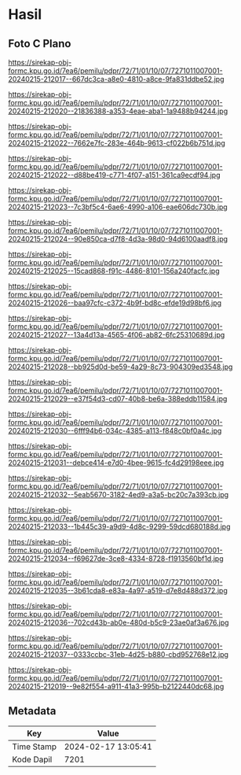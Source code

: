 # Hasil

## Foto C Plano

https://sirekap-obj-formc.kpu.go.id/7ea6/pemilu/pdpr/72/71/01/10/07/7271011007001-20240215-212017--667dc3ca-a8e0-4810-a8ce-9fa831ddbe52.jpg

https://sirekap-obj-formc.kpu.go.id/7ea6/pemilu/pdpr/72/71/01/10/07/7271011007001-20240215-212020--21836388-a353-4eae-aba1-1a9488b94244.jpg

https://sirekap-obj-formc.kpu.go.id/7ea6/pemilu/pdpr/72/71/01/10/07/7271011007001-20240215-212022--7662e7fc-283e-464b-9613-cf022b6b751d.jpg

https://sirekap-obj-formc.kpu.go.id/7ea6/pemilu/pdpr/72/71/01/10/07/7271011007001-20240215-212022--d88be419-c771-4f07-a151-361ca9ecdf94.jpg

https://sirekap-obj-formc.kpu.go.id/7ea6/pemilu/pdpr/72/71/01/10/07/7271011007001-20240215-212023--7c3bf5c4-6ae6-4990-a106-eae606dc730b.jpg

https://sirekap-obj-formc.kpu.go.id/7ea6/pemilu/pdpr/72/71/01/10/07/7271011007001-20240215-212024--90e850ca-d7f8-4d3a-98d0-94d6100aadf8.jpg

https://sirekap-obj-formc.kpu.go.id/7ea6/pemilu/pdpr/72/71/01/10/07/7271011007001-20240215-212025--15cad868-f91c-4486-8101-156a240facfc.jpg

https://sirekap-obj-formc.kpu.go.id/7ea6/pemilu/pdpr/72/71/01/10/07/7271011007001-20240215-212026--baa97cfc-c372-4b9f-bd8c-efde19d98bf6.jpg

https://sirekap-obj-formc.kpu.go.id/7ea6/pemilu/pdpr/72/71/01/10/07/7271011007001-20240215-212027--13a4d13a-4565-4f06-ab82-6fc25310689d.jpg

https://sirekap-obj-formc.kpu.go.id/7ea6/pemilu/pdpr/72/71/01/10/07/7271011007001-20240215-212028--bb925d0d-be59-4a29-8c73-904309ed3548.jpg

https://sirekap-obj-formc.kpu.go.id/7ea6/pemilu/pdpr/72/71/01/10/07/7271011007001-20240215-212029--e37f54d3-cd07-40b8-be6a-388eddb11584.jpg

https://sirekap-obj-formc.kpu.go.id/7ea6/pemilu/pdpr/72/71/01/10/07/7271011007001-20240215-212030--6fff94b6-034c-4385-a113-f848c0bf0a4c.jpg

https://sirekap-obj-formc.kpu.go.id/7ea6/pemilu/pdpr/72/71/01/10/07/7271011007001-20240215-212031--debce414-e7d0-4bee-9615-fc4d29198eee.jpg

https://sirekap-obj-formc.kpu.go.id/7ea6/pemilu/pdpr/72/71/01/10/07/7271011007001-20240215-212032--5eab5670-3182-4ed9-a3a5-bc20c7a393cb.jpg

https://sirekap-obj-formc.kpu.go.id/7ea6/pemilu/pdpr/72/71/01/10/07/7271011007001-20240215-212033--1b445c39-a9d9-4d8c-9299-59dcd680188d.jpg

https://sirekap-obj-formc.kpu.go.id/7ea6/pemilu/pdpr/72/71/01/10/07/7271011007001-20240215-212034--f69627de-3ce8-4334-8728-f1913560bf1d.jpg

https://sirekap-obj-formc.kpu.go.id/7ea6/pemilu/pdpr/72/71/01/10/07/7271011007001-20240215-212035--3b61cda8-e83a-4a97-a519-d7e8d488d372.jpg

https://sirekap-obj-formc.kpu.go.id/7ea6/pemilu/pdpr/72/71/01/10/07/7271011007001-20240215-212036--702cd43b-ab0e-480d-b5c9-23ae0af3a676.jpg

https://sirekap-obj-formc.kpu.go.id/7ea6/pemilu/pdpr/72/71/01/10/07/7271011007001-20240215-212037--0333ccbc-31eb-4d25-b880-cbd952768e12.jpg

https://sirekap-obj-formc.kpu.go.id/7ea6/pemilu/pdpr/72/71/01/10/07/7271011007001-20240215-212019--9e82f554-a911-41a3-995b-b2122440dc68.jpg


## Metadata

| Key        | Value               |
| ---------- | ------------------- |
| Time Stamp | 2024-02-17 13:05:41 |
| Kode Dapil | 7201                |



